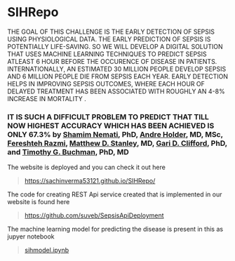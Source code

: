 # SIHRepo

THE GOAL OF THIS CHALLENGE IS THE EARLY DETECTION OF SEPSIS USING PHYSIOLOGICAL DATA. THE EARLY PREDICTION OF SEPSIS IS POTENTIALLY LIFE-SAVING. SO WE WILL DEVELOP A DIGITAL SOLUTION THAT USES MACHINE LEARNING TECHNIQUES TO PREDICT SEPSIS ATLEAST 6 HOUR BEFORE THE OCCURENCE OF DISEASE IN PATIENTS. INTERNATIONALLY, AN ESTIMATED 30 MILLION PEOPLE DEVELOP SEPSIS AND 6 MILLION PEOPLE DIE FROM SEPSIS EACH YEAR. EARLY DETECTION HELPS IN IMPROVING SEPSIS OUTCOMES, WHERE EACH HOUR OF DELAYED TREATMENT HAS BEEN ASSOCIATED WITH ROUGHLY AN 4-8% INCREASE IN MORTALITY .


### IT IS SUCH A DIFFICULT PROBLEM TO PREDICT THAT TILL NOW HIGHEST ACCURACY WHICH HAS BEEN ACHIEVED IS ONLY 67.3% by [Shamim Nemati](https://www.ncbi.nlm.nih.gov/pubmed/?term=Nemati%20S%5BAuthor%5D&cauthor=true&cauthor_uid=29286945 ), PhD, [Andre Holder](https://www.ncbi.nlm.nih.gov/pubmed/?term=Holder%20A%5BAuthor%5D&cauthor=true&cauthor_uid=29286945 ), MD, MSc, [Fereshteh Razmi](https://www.ncbi.nlm.nih.gov/pubmed/?term=Razmi%20F%5BAuthor%5D&cauthor=true&cauthor_uid=29286945 ), [Matthew D. Stanley](https://www.ncbi.nlm.nih.gov/pubmed/?term=Stanley%20MD%5BAuthor%5D&cauthor=true&cauthor_uid=29286945 ), MD, [Gari D. Clifford](https://www.ncbi.nlm.nih.gov/pubmed/?term=Clifford%20GD%5BAuthor%5D&cauthor=true&cauthor_uid=29286945 ), PhD, and [Timothy G. Buchman](https://www.ncbi.nlm.nih.gov/pubmed/?term=Buchman%20TG%5BAuthor%5D&cauthor=true&cauthor_uid=29286945 ), PhD, MD

The website is deployed and you can check it out here
> https://sachinverma53121.github.io/SIHRepo/

The code for creating REST Api service created that is implemented in our website is found here
> https://github.com/suveb/SepsisApiDeployment

The machine learning model for predicting the disease is present in this as jupyer notebook 
> [sihmodel.ipynb](https://github.com/sourabhyadav999/SIHRepo/blob/master/sihmodel.ipynb )

